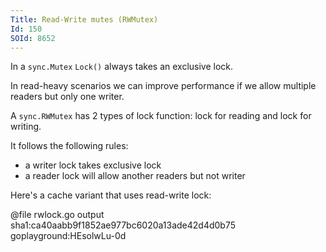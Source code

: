 ```yaml
---
Title: Read-Write mutes (RWMutex)
Id: 150
SOId: 8652
---
```

In a `sync.Mutex` `Lock()` always takes an exclusive lock.

In read-heavy scenarios we can improve performance if we allow multiple readers but only one writer.

A `sync.RWMutex` has 2 types of lock function: lock for reading and lock for writing.

It follows the following rules:
* a writer lock takes exclusive lock
* a reader lock will allow another readers but not writer

Here's a cache variant that uses read-write lock:

@file rwlock.go output sha1:ca40aabb9f1852ae977bc6020a13ade42d4d0b75 goplayground:HEsolwLu-0d
